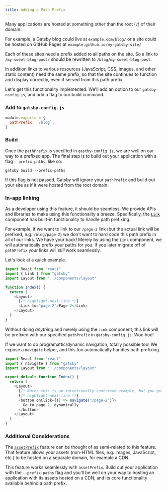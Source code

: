 ```yaml
---
title: Adding a Path Prefix
---
```


Many applications are hosted at something other than the root (`/`) of their domain.

For example, a Gatsby blog could live at `example.com/blog/` or a site could be hosted on GitHub Pages at `example.github.io/my-gatsby-site/`

Each of these sites need a prefix added to all paths on the site. So a link to
`/my-sweet-blog-post/` should be rewritten to `/blog/my-sweet-blog-post`.

In addition links to various resources (JavaScript, CSS, images, and other static content) need the same prefix, so that the site continues to function and display correctly, even if served from this path prefix.

Let's get this functionality implemented. We'll add an option to our `gatsby-config.js`, and add a flag to our build command.

### Add to `gatsby-config.js`

```js:title=gatsby-config.js
module.exports = {
  pathPrefix: `/blog`,
}
```

### Build

Once the `pathPrefix` is specified in `gastby-config.js`, we are well on our way to a prefixed app. The final step is to build out your application with a flag `--prefix-paths`, like so:

```shell
gatsby build --prefix-paths
```

If this flag is not passed, Gatsby will ignore your `pathPrefix` and build out your site as if it were hosted from the root domain.

### In-app linking

As a developer using this feature, it should be seamless. We provide APIs and libraries to make using this functionality a breeze. Specifically, the [`Link`](/docs/gatsby-link/) component has built-in functionality to handle path prefixing.

For example, if we want to link to our `/page-2` link (but the actual link will be prefixed, e.g. `/blog/page-2`) we don't want to hard code this path prefix in all of our links. We have your back! Merely by using the `Link` component, we will automatically prefix your paths for you. If you later migrate off of `pathPrefix` your links will _still_ work seamlessly.

Let's look at a quick example.

```jsx:title=src/pages/index.js
import React from "react"
import { Link } from "gatsby"
import Layout from "../components/layout"

function Index() {
  return (
    <Layout>
      {/* highlight-next-line */}
      <Link to="page-2">Page 2</Link>
    </Layout>
  )
}
```

Without doing _anything_ and merely using the `Link` component, this link will be prefixed with our specified `pathPrefix` in `gatsby-config.js`. Woo hoo!

If we want to do programattic/dynamic navigation, totally possible too! We expose a `navigate` helper, and this too automatically handles path prefixing.

```jsx:title=src/pages/index.js
import React from "react"
import { navigate } from "gatsby"
import Layout from "../components/layout"

export default function Index() {
  return (
    <Layout>
      {/* Note: this is an intentionally contrived example, but you get the idea! */}
      {/* highlight-next-line */}
      <button onClick={() => navigate("/page-2")}>
        Go to page 2, dynamically
      </button>
    </Layout>
  )
}
```

### Additional Considerations

The [`assetPrefix`](/docs/asset-prefix/) feature can be thought of as semi-related to this feature. That feature allows your assets (non-HTML files, e.g. images, JavaScript, etc.) to be hosted on a separate domain, for example a CDN.

This feature works seamlessly with `assetPrefix`. Build out your application with the `--prefix-paths` flag and you'll be well on your way to hosting an application with its assets hosted on a CDN, and its core functionality available behind a path prefix.
